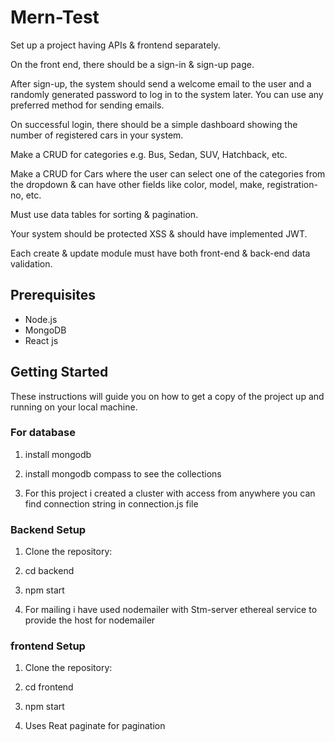 
# Mern-Test

Set up a project having APIs & frontend separately.

On the front end, there should be a sign-in & sign-up page.

After sign-up, the system should send a welcome email to the user and a randomly generated password to log in to the system later. You can use any preferred method for sending emails.

On successful login, there should be a simple dashboard showing the number of registered cars in your system.

Make a CRUD for categories e.g. Bus, Sedan, SUV, Hatchback, etc.

Make a CRUD for Cars where the user can select one of the categories from the dropdown & can have other fields like color, model, make, registration-no, etc.

Must use data tables for sorting & pagination.

Your system should be protected XSS & should have implemented JWT.

Each create & update module must have both front-end & back-end data validation.

## Prerequisites

- Node.js
- MongoDB
- React js

## Getting Started

These instructions will guide you on how to get a copy of the project up and running on your local machine.

### For database 

1. install mongodb

2. install mongodb compass to see the collections

3. For this project i created a cluster with access from anywhere you can find connection string in connection.js file

### Backend Setup

1. Clone the repository:

2. cd backend

3. npm start

4. For mailing i have used nodemailer with Stm-server ethereal service to provide the host for nodemailer

### frontend Setup

1. Clone the repository:

2. cd frontend

3. npm start

4. Uses Reat paginate for pagination

